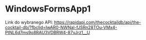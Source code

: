 # WindowsFormsApp1
Link do wybranego API: https://rapidapi.com/thecocktaildb/api/the-cocktail-db/?fbclid=IwAR0-NWNal-fJSRn28TOu-VMx4-PtNL6d7ms9o8RAU3VDBRW4-87vJrz1__U
